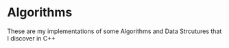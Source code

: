 # Algorithms
These are my implementations of some Algorithms and Data Strcutures that I discover in C++
